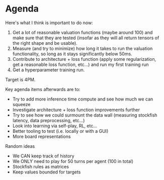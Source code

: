 # Agenda
Here's what I think is important to do now:
1. Get a lot of reasonable valuation functions (maybe around 100) and make sure that they are tested (insofar as they will all return tensors of the right shape and be usable).
2. Measure (and try to minimize) how long it takes to run the valuation functionality, so long as it stays significantly below 50ms.
3. Contribute to architecture + loss function (apply some regularization, get a reasonable loss function, etc...) and run my first training run
4. Get a hyperparameter training run.

Target is 4PM.

Key agenda items afterwards are to:
- Try to add more inference time compute and see how much we can squeeze
- Investigate architecture + loss function improvements further
- Try to see how we could surmount the data wall (measuring stockfish latency, data preprocessing, etc...)
- Look into learning via self-play, RL, etc...
- Better tooling to test (i.e. locally or with a GUI)
- More board representations

Random ideas
- We CAN keep track of history
- We ONLY need to play for 50 turns per agent (100 in total)
- Stockfish rules as matrices
- Keep values bounded for targets